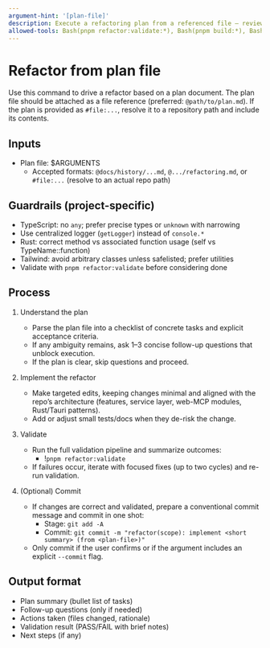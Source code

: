 ```yaml
---
argument-hint: '[plan-file]'
description: Execute a refactoring plan from a referenced file — review it, ask follow-ups if needed, otherwise implement and validate
allowed-tools: Bash(pnpm refactor:validate:*), Bash(pnpm build:*), Bash(pnpm lint:*), Bash(git status:*), Bash(git diff:*), Bash(git add:*), Bash(git commit:*), Bash(node:*), Bash(pnpm -v:*)
---
```


# Refactor from plan file

Use this command to drive a refactor based on a plan document. The plan file should be attached as a file reference (preferred: `@path/to/plan.md`). If the plan is provided as `#file:...`, resolve it to a repository path and include its contents.

## Inputs

- Plan file: $ARGUMENTS
  - Accepted formats: `@docs/history/...md`, `@.../refactoring.md`, or `#file:...` (resolve to an actual repo path)

## Guardrails (project-specific)

- TypeScript: no `any`; prefer precise types or `unknown` with narrowing
- Use centralized logger (`getLogger`) instead of `console.*`
- Rust: correct method vs associated function usage (self vs TypeName::function)
- Tailwind: avoid arbitrary classes unless safelisted; prefer utilities
- Validate with `pnpm refactor:validate` before considering done

## Process

1. Understand the plan
   - Parse the plan file into a checklist of concrete tasks and explicit acceptance criteria.
   - If any ambiguity remains, ask 1–3 concise follow-up questions that unblock execution.
   - If the plan is clear, skip questions and proceed.

2. Implement the refactor
   - Make targeted edits, keeping changes minimal and aligned with the repo’s architecture (features, service layer, web-MCP modules, Rust/Tauri patterns).
   - Add or adjust small tests/docs when they de-risk the change.

3. Validate
   - Run the full validation pipeline and summarize outcomes:
     - !`pnpm refactor:validate`
   - If failures occur, iterate with focused fixes (up to two cycles) and re-run validation.

4. (Optional) Commit
   - If changes are correct and validated, prepare a conventional commit message and commit in one shot:
     - Stage: `git add -A`
     - Commit: `git commit -m "refactor(scope): implement <short summary> (from <plan-file>)"`
   - Only commit if the user confirms or if the argument includes an explicit `--commit` flag.

## Output format

- Plan summary (bullet list of tasks)
- Follow-up questions (only if needed)
- Actions taken (files changed, rationale)
- Validation result (PASS/FAIL with brief notes)
- Next steps (if any)
